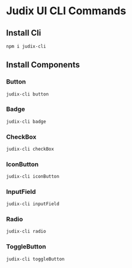 # Judix UI CLI Commands

## Install Cli
```bash
npm i judix-cli
```

## Install Components

### Button
```bash
judix-cli button
```

### Badge
```bash
judix-cli badge
```

### CheckBox
```bash
judix-cli checkBox
```

### IconButton
```bash
judix-cli iconButton
```

### InputField
```bash
judix-cli inputField
```

### Radio
```bash
judix-cli radio
```

### ToggleButton
```bash
judix-cli toggleButton
